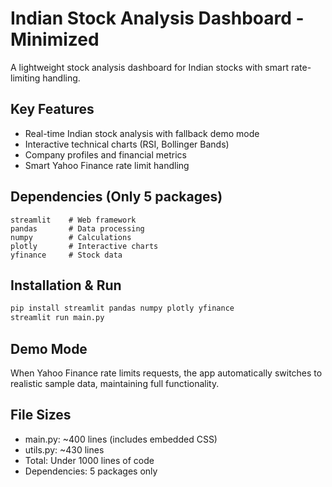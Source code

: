 # Indian Stock Analysis Dashboard - Minimized

A lightweight stock analysis dashboard for Indian stocks with smart rate-limiting handling.

## Key Features
- Real-time Indian stock analysis with fallback demo mode
- Interactive technical charts (RSI, Bollinger Bands)
- Company profiles and financial metrics
- Smart Yahoo Finance rate limit handling


## Dependencies (Only 5 packages)
```
streamlit    # Web framework
pandas       # Data processing  
numpy        # Calculations
plotly       # Interactive charts
yfinance     # Stock data
```

## Installation & Run
```bash
pip install streamlit pandas numpy plotly yfinance
streamlit run main.py
```

## Demo Mode
When Yahoo Finance rate limits requests, the app automatically switches to realistic sample data, maintaining full functionality.

## File Sizes
- main.py: ~400 lines (includes embedded CSS)
- utils.py: ~430 lines  
- Total: Under 1000 lines of code
- Dependencies: 5 packages only